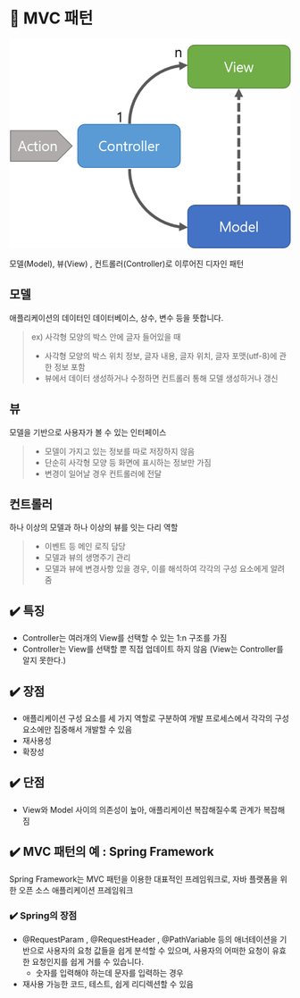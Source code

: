 # 📌 MVC 패턴

![](img/01.png)

모델(Model), 뷰(View) , 컨트롤러(Controller)로 이루어진 디자인 패턴


## 모델
애플리케이션의 데이터인 데이터베이스, 상수, 변수 등을 뜻합니다.

> ex) 사각형 모양의 박스 안에 글자 들어있을 때 <br/>
> 
> - 사각형 모양의 박스 위치 정보, 글자 내용, 글자 위치, 글자 포맷(utf-8)에 관한 정보 포함 <br/>
> - 뷰에서 데이터 생성하거나 수정하면 컨트롤러 통해 모델 생성하거나 갱신 

## 뷰
모델을 기반으로 사용자가 볼 수 있는 인터페이스
> - 모델이 가지고 있는 정보를 따로 저장하지 않음 <br/>
> - 단순히 사각형 모양 등 화면에 표시하는 정보만 가짐
> - 변경이 일어날 경우 컨트롤러에 전달

## 컨트롤러
하나 이상의 모델과 하나 이상의 뷰를 잇는 다리 역할
> - 이벤트 등 메인 로직 담당
> - 모델과 뷰의 생명주기 관리
> - 모델과 뷰에 변경사항 있을 경우, 이를 해석하여 각각의 구성 요소에게 알려줌

## ✔️ 특징
- Controller는 여러개의 View를 선택할 수 있는 1:n 구조를 가짐
- Controller는 View를 선택할 뿐 직접 업데이트 하지 않음 (View는 Controller를 알지 못한다.)

## ✔️ 장점
- 애플리케이션 구성 요소를 세 가지 역할로 구분하여 개발 프로세스에서 각각의 구성 요소에만 집중해서 개발할 수 있음
- 재사용성
- 확장성

## ✔️ 단점
- View와 Model 사이의 의존성이 높아, 애플리케이션 복잡해질수록 관계가 복잡해짐

## ✔️ MVC 패턴의 예 : Spring Framework
Spring Framework는 MVC 패턴을 이용한 대표적인 프레임워크로, 자바 플랫폼을 위한 오픈 소스 애플리케이션 프레임워크

### ✔️ Spring의 장점
- @RequestParam , @RequestHeader , @PathVariable 등의 애너테이션을 기반으로 사용자의 요청 값들을 쉽게 분석할 수 있으며, 사용자의 어떠한 요청이 유효한 요청인지를 쉽게 거를 수 있습니다.
    - 숫자를 입력해야 하는데 문자를 입력하는 경우
- 재사용 가능한 코드, 테스트, 쉽게 리디렉션할 수 있음



